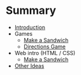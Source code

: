# Summary

* [Introduction](README.md)
* Games
  * [Make a Sandwich](/sandwich/sandwich.md)
  * [Directions Game](/directions/directions.md)
* Web intro (HTML / CSS)
  * [Make a Sandwich](/web-intro/web-intro.md)
* [Other Ideas](ideas.md)

